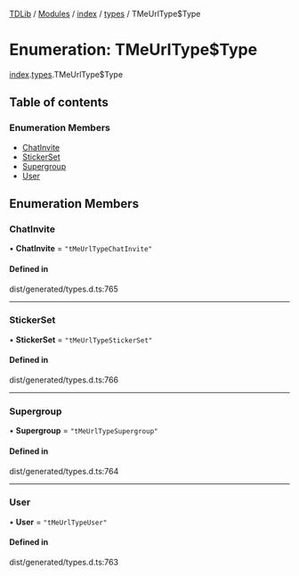 [TDLib](../README.md) / [Modules](../modules.md) / [index](../modules/index.md) / [types](../modules/index.types.md) / TMeUrlType$Type

# Enumeration: TMeUrlType$Type

[index](../modules/index.md).[types](../modules/index.types.md).TMeUrlType$Type

## Table of contents

### Enumeration Members

- [ChatInvite](index.types.TMeUrlType_Type.md#chatinvite)
- [StickerSet](index.types.TMeUrlType_Type.md#stickerset)
- [Supergroup](index.types.TMeUrlType_Type.md#supergroup)
- [User](index.types.TMeUrlType_Type.md#user)

## Enumeration Members

### ChatInvite

• **ChatInvite** = ``"tMeUrlTypeChatInvite"``

#### Defined in

dist/generated/types.d.ts:765

___

### StickerSet

• **StickerSet** = ``"tMeUrlTypeStickerSet"``

#### Defined in

dist/generated/types.d.ts:766

___

### Supergroup

• **Supergroup** = ``"tMeUrlTypeSupergroup"``

#### Defined in

dist/generated/types.d.ts:764

___

### User

• **User** = ``"tMeUrlTypeUser"``

#### Defined in

dist/generated/types.d.ts:763
